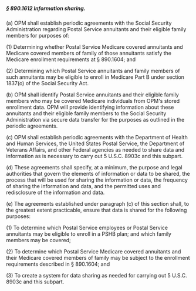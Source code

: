 ##### § 890.1612 Information sharing. #####

(a) OPM shall establish periodic agreements with the Social Security Administration regarding Postal Service annuitants and their eligible family members for purposes of:

(1) Determining whether Postal Service Medicare covered annuitants and Medicare covered members of family of those annuitants satisfy the Medicare enrollment requirements at § 890.1604; and

(2) Determining which Postal Service annuitants and family members of such annuitants may be eligible to enroll in Medicare Part B under section 1837(o) of the Social Security Act.

(b) OPM shall identify Postal Service annuitants and their eligible family members who may be covered Medicare individuals from OPM's stored enrollment data. OPM will provide identifying information about these annuitants and their eligible family members to the Social Security Administration via secure data transfer for the purposes as outlined in the periodic agreements.

(c) OPM shall establish periodic agreements with the Department of Health and Human Services, the United States Postal Service, the Department of Veterans Affairs, and other Federal agencies as needed to share data and information as is necessary to carry out 5 U.S.C. 8903c and this subpart.

(d) These agreements shall specify, at a minimum, the purpose and legal authorities that govern the elements of information or data to be shared, the process that will be used for sharing the information or data, the frequency of sharing the information and data, and the permitted uses and redisclosure of the information and data.

(e) The agreements established under paragraph (c) of this section shall, to the greatest extent practicable, ensure that data is shared for the following purposes:

(1) To determine which Postal Service employees or Postal Service annuitants may be eligible to enroll in a PSHB plan; and which family members may be covered;

(2) To determine which Postal Service Medicare covered annuitants and their Medicare covered members of family may be subject to the enrollment requirements described in § 890.1604; and

(3) To create a system for data sharing as needed for carrying out 5 U.S.C. 8903c and this subpart.